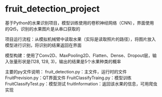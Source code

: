 # fruit_detection_project

基于Python的水果识别项目，模型训练使用的卷积神经网络（CNN），界面使用的Qt5，识别的水果图片是从串口获取的

项目运行流程：从模拟机械臂中读取水果（实际是读取照片的路径），将图片放入模型进行识别，将识别的结果返回在界面

模型构建：使用了Conv2D、MaxPooling2D、Flatten、Dense、Dropout层，输入张量形状是(128, 128, 3)，输出的结果是5个水果种类的概率

主要的py文件说明：
fruit_detection.py：主文件，运行时的文件
FruitPrevision.py：QT界面文件
FruitClassifyTraing.py：模型训练
FruitClassifyTest.py：模型测试
fruitInformation：返回该水果的信息，可用爬虫实现